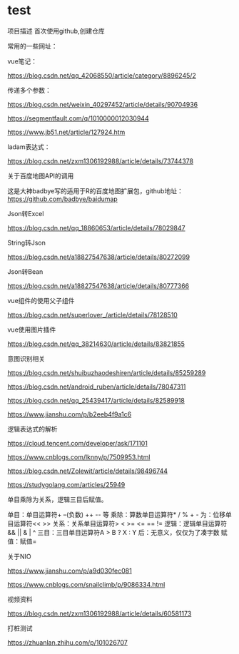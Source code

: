 # test
项目描述
首次使用github,创建仓库

常用的一些网址：

vue笔记：

https://blog.csdn.net/qq_42068550/article/category/8896245/2

传递多个参数：

https://blog.csdn.net/weixin_40297452/article/details/90704936

https://segmentfault.com/q/1010000012030944

https://www.jb51.net/article/127924.htm

ladam表达式：

https://blog.csdn.net/zxm1306192988/article/details/73744378

关于百度地图API的调用

这是大神badbye写的适用于R的百度地图扩展包，github地址：https://github.com/badbye/baidumap

Json转Excel

https://blog.csdn.net/qq_18860653/article/details/78029847

String转Json

https://blog.csdn.net/a18827547638/article/details/80272099

Json转Bean

https://blog.csdn.net/a18827547638/article/details/80777366

vue组件的使用父子组件

https://blog.csdn.net/superlover_/article/details/78128510

vue使用图片插件

https://blog.csdn.net/qq_38214630/article/details/83821855

意图识别相关

https://blog.csdn.net/shuibuzhaodeshiren/article/details/85259289

https://blog.csdn.net/android_ruben/article/details/78047311

https://blog.csdn.net/qq_25439417/article/details/82589918

https://www.jianshu.com/p/b2eeb4f9a1c6



逻辑表达式的解析

https://cloud.tencent.com/developer/ask/171101

https://www.cnblogs.com/lknny/p/7509953.html

https://blog.csdn.net/Zolewit/article/details/98496744

https://studygolang.com/articles/25949

  单目乘除为关系，逻辑三目后赋值。 

单目：单目运算符+ –(负数) ++ -- 等 
乘除：算数单目运算符* / % + - 
为：位移单目运算符<< >> 
关系：关系单目运算符> < >= <= == != 
逻辑：逻辑单目运算符&& || & | ^ 
三目：三目单目运算符A > B ? X : Y 
后：无意义，仅仅为了凑字数 
赋值：赋值=  



关于NIO

https://www.jianshu.com/p/a9d030fec081

https://www.cnblogs.com/snailclimb/p/9086334.html

视频资料

https://blog.csdn.net/zxm1306192988/article/details/60581173



打桩测试

https://zhuanlan.zhihu.com/p/101026707